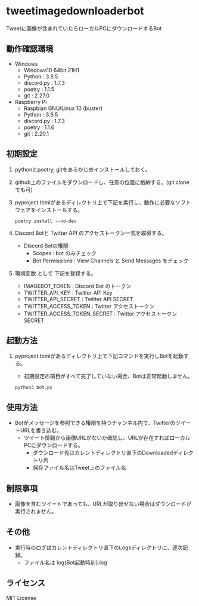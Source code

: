 # tweetimagedownloaderbot
Tweetに画像が含まれていたらローカルPCにダウンロードするBot

## 動作確認環境

* Windows
  * Windows10 64bit 21H1
  * Python : 3.9.5
  * discord.py : 1.7.3
  * poetry : 1.1.5
  * git : 2.27.0
* Raspberry Pi
  * Raspbian GNU/Linux 10 (buster)
  * Python : 3.9.5
  * discord.py : 1.7.3
  * poetry : 1.1.6
  * git : 2.20.1

## 初期設定

1. pythonとpoetry, gitをあらかじめインストールしておく。
2. github上のファイルをダウンロードし、任意の位置に格納する。(git cloneでも可)
3. pyproject.tomlがあるディレクトリ上で下記を実行し、動作に必要なソフトウェアをインストールする。

   ```
   poetry install --no-dev
   ```

4. Discord Botと Twitter API のアクセストークン一式を取得する。
   * Discord Botの権限
     * Scopes : bot のみチェック
     * Bot Permissions : View Channels と Send Messages をチェック
5. 環境変数 として 下記を登録する。
   * IMAGEBOT_TOKEN : Discord Bot のトークン
   * TWITTER_API_KEY : Twitter API Key 
   * TWITTER_API_SECRET : Twitter API SECRET 
   * TWITTER_ACCESS_TOKEN : Twitter アクセストークン 
   * TWITTER_ACCESS_TOKEN_SECRET : Twitter アクセストークン SECRET


## 起動方法

1. pyproject.tomlがあるディレクトリ上で下記コマンドを実行しBotを起動する。
   * 初期設定の項目がすべて完了していない場合、Botは正常起動しません。

   ```
   python3 bot.py
   ```

## 使用方法

* Botがメッセージを参照できる権限を持つチャンネル内で、TwitterのツイートURLを書き込む。
  * ツイート情報から画像URLがないか確認し、URLが存在すればローカルPCにダウンロードする。
    * ダウンロード先はカレントディレクトリ直下のDownloadedディレクトリ内
    * 保存ファイル名はTweet上のファイル名

## 制限事項

* 画像を含むツイートであっても、URLが取り出せない場合はダウンロードが実行されません。

## その他

* 実行時のログはカレントディレクトリ直下のLogsディレクトリに、逐次記録。
  * ファイル名は log{Bot起動時刻}.log


## ライセンス

MIT License
